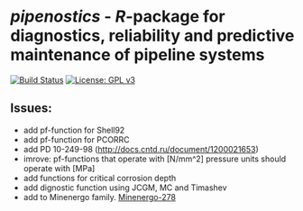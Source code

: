 # _pipenostics_ - _R_-package for diagnostics, reliability and predictive maintenance of pipeline systems
[![Build Status](https://travis-ci.com/omega1x/pipenostics.svg?branch=master)](https://travis-ci.com/omega1x/pipenostics)
[![License: GPL v3](https://img.shields.io/badge/License-GPLv3-blue.svg)](https://www.gnu.org/licenses/gpl-3.0)


Issues:
-----

- add pf-function for Shell92
- add pf-function for PCORRC
- add PD 10-249-98 (http://docs.cntd.ru/document/1200021653)
- imrove: pf-functions that operate with [N/mm^2] pressure units should operate with [MPa]
- add functions for critical corrosion depth
- add dignostic function using JCGM, MC and Timashev
- add to Minenergo family. [Minenergo-278](https://meganorm.ru/Data2/1/4294812/4294812967.pdf)
